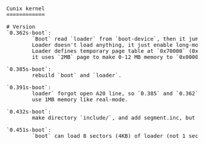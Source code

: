 <pre>

Cunix kernel
============

# Version
`0.362s-boot`:  
&#9`Boot` read `loader` from `boot-device`, then it jumps to it.  
&#9Loader doesn't load anything, it just enable long-mode and paging.  
&#9Loader defines temporary page table at `0x70000` (0x0000:0x7000),  
&#9it uses `2MB` page to make 0-12 MB memory to `0x0000 - 0xc0000`.  

`0.385s-boot`:  
&#9rebuild `boot` and `loader`.  

`0.391s-boot`:  
&#9loader` forgot open A20 line, so `0.385` and `0.362` just can<
&#9use 1MB memory like real-mode.  

`0.432s-boot`:  
&#9make directory `include/`, and add segment.inc, but it doesn't work. :-)  

`0.451s-boot`:  
&#9`boot` can load 8 sectors (4KB) of loader (not 1 sector).  

</pre>
